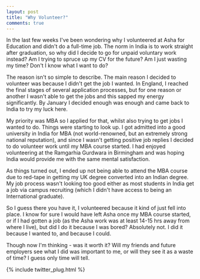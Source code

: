 ```yaml
---
layout: post
title: "Why Volunteer?"
comments: true
---
```


In the last few weeks I've been wondering why I volunteered
at Asha for Education and didn't do a full-time job. The 
norm in India is to work straight after graduation, so why 
did I decide to go for unpaid voluntary work instead? Am I 
trying to spruce up my CV for the future? Am I just wasting 
my time? Don't I know what I want to do?

The reason isn't so simple to describe. The main reason I decided to 
volunteer was because I didn't get the job I wanted. In England, 
I reached the final stages of several application processes, 
but for one reason or another I wasn't able to get the jobs and this 
sapped my energy significantly. By January I decided enough 
was enough and came back to India to try my luck here. 

My priority was MBA so I applied for that, whilst also trying 
to get jobs I wanted to do. Things were starting to look up. 
I got admitted into a good university in India for MBA (not 
world-renowned, but an extremely strong national reputation), 
and since I wasn't getting positive job replies I decided to 
do volunteer work until my MBA course started. I had enjoyed 
volunteering at the Ramgarhia Gurdwara in Birmingham and was
hoping India would provide me with the same mental satisfaction. 

As things turned out, I ended up not being able to attend the MBA 
course due to red-tape in getting my UK degree converted into an 
Indian degree. My job process wasn't looking too good either 
as most students in India get a job via campus recruiting (which 
I didn't have access to being an International graduate).

So I guess there you have it, I volunteered because it kind of just fell 
into place. I know for sure I would have left Asha once my MBA course 
started, or if I had gotten a job (as the Asha work was at least 
14-15 hrs away from where I live), but did I do it because I 
was bored? Absolutely not. I did it because I wanted to, and 
because I could.

Though now I'm thinking - was it worth it? Will my friends and 
future employers see what I did was important to me, or will they 
see it as a waste of time? I guess only time will tell.

{% include twitter_plug.html %}